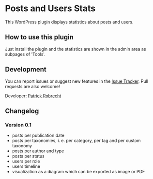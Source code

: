 # Posts and Users Stats

This WordPress plugin displays statistics about posts and users.


## How to use this plugin

Just install the plugin and the statistics are shown in the admin area as subpages of 'Tools'.


## Development

You can report issues or suggest new features in the [Issue Tracker](https://github.com/patrickrobrecht/posts-and-users-stats/issues). Pull requests are also welcome!

Developer: [Patrick Robrecht](https://patrick-robrecht.de/)


## Changelog

### Version 0.1
* posts per publication date
* posts per taxonomies, i. e. per category, per tag and per custom taxonomy
* posts per author and type
* posts per status
* users per role
* users timeline
* visualization as a diagram which can be exported as image or PDF
